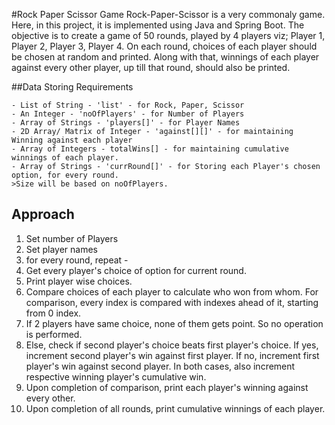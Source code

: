 #Rock Paper Scissor Game
Rock-Paper-Scissor is a very commonaly game. Here, in this project, it is implemented using Java and Spring Boot.
The objective is to create a game of 50 rounds, played by 4 players viz; Player 1, Player 2, Player 3, Player 4.
On each round, choices of each player should be chosen at random and printed. Along with that, winnings of each player against every other player, up till that round, should also be printed.

##Data Storing Requirements
```
- List of String - 'list' - for Rock, Paper, Scissor
- An Integer - 'noOfPlayers' - for Number of Players
- Array of Strings - 'players[]' - for Player Names
- 2D Array/ Matrix of Integer - 'against[][]' - for maintaining Winning against each player
- Array of Integers - totalWins[] - for maintaining cumulative winnings of each player.
- Array of Strings - 'currRound[]' - for Storing each Player's chosen option, for every round.
>Size will be based on noOfPlayers.
```

## Approach
1. Set number of Players
2. Set player names
3. for every round, repeat - 
4. Get every player's choice of option for current round.
5. Print player wise choices.
6. Compare choices of each player to calculate who won from whom. For comparison, every index is compared with indexes ahead of it, starting from 0 index.
7. If 2 players have same choice, none of them gets point. So no operation is performed.
8. Else, check if second player's choice beats first player's choice. If yes, increment second player's win against first player. If no, increment first player's win against second player.
In both cases, also increment respective winning player's cumulative win.
9. Upon completion of comparison, print each player's winning against every other.
10. Upon completion of all rounds, print cumulative winnings of each player.

